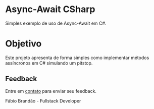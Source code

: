 # Async-Await CSharp
Simples exemplo de uso de Async-Await em C#.

# Objetivo
Este projeto apresenta de forma simples como implementar métodos assíncronos em C# simulando um pitstop.

## Feedback

Entre em <a href="http://www.fabiobrandao.net.br/" target="_blank">contato</a> para enviar seu feedback.

Fábio Brandão - Fullstack Developer